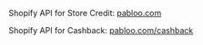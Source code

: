Shopify API for Store Credit: [pabloo.com](https://pabloo.com)

Shopify API for Cashback: [pabloo.com/cashback](https://pabloo.com/cashback)
